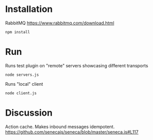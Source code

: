 # Installation

RabbitMQ https://www.rabbitmq.com/download.html

```
npm install
```

# Run

Runs test plugin on "remote" servers showcasing different transports
```
node servers.js
```

Runs "local" client
```
node client.js
```

# Discussion

Action cache. Makes inbound messages idempotent.
https://github.com/senecajs/seneca/blob/master/seneca.js#L117
